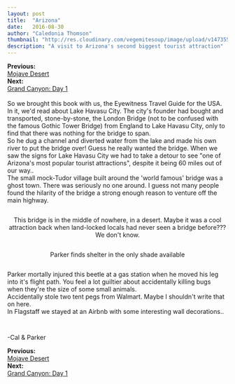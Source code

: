 ```yaml
---
layout: post
title:  "Arizona"
date:   2016-08-30
author: "Caledonia Thomson"
thumbnail: "http://res.cloudinary.com/vegemitesoup/image/upload/v1473558832/havasu_flagstaff/8.jpg"
description: "A visit to Arizona's second biggest tourist attraction"
---
```


<div class="previous-post"><b>Previous: </b><a href= "{{ site.baseurl }}/2016/08/29/mojave.html"><div class="post-chain-link">Mojave Desert</div></a></div>
<div class="next-post"><b>Next: </b><a href="{{ site.baseurl }}/2016/08/31/grand-canyon.html"><div class="post-chain-link">Grand Canyon: Day 1</div></a></div><br>

<div class="row vertical-align">
	<div class="col-sm-6 col-xs-12">
		<a href="http://res.cloudinary.com/vegemitesoup/image/upload/v1473558832/havasu_flagstaff/1.jpg"><img class="lazy" data-original="http://res.cloudinary.com/vegemitesoup/image/upload/v1473558832/havasu_flagstaff/1.jpg" /></a> 
	</div>
	<div class="col-sm-6 col-xs-12">
		So we brought this book with us, the Eyewitness Travel Guide for the USA. In it, we'd read about Lake Havasu City. The city's founder had bought and transported, stone-by-stone, the London Bridge (not to be confused with the famous Gothic Tower Bridge) from England to Lake Havasu City, only to find that there was nothing for the bridge to span.
	</div>
</div>

<!--excerpt-->

<div class="row vertical-align">
	<div class="col-sm-6 col-xs-12">
		 So he dug a channel and diverted water from the lake and made his own river to put the bridge over! Guess he really wanted the bridge. When we saw the signs for Lake Havasu City we had to take a detour to see "one of Arizona's most popular tourist attractions", despite it being 60 miles out of our way..
	</div>
	<div class="col-sm-6 col-xs-12">
		<a href="http://res.cloudinary.com/vegemitesoup/image/upload/v1473558832/havasu_flagstaff/2.jpg"><img class="lazy" data-original="http://res.cloudinary.com/vegemitesoup/image/upload/v1473558832/havasu_flagstaff/2.jpg" /></a>
	</div>
</div>
<!--excerpt-->
<div class="row vertical-align">
	<div class="col-sm-7 col-xs-12">
		<a href="http://res.cloudinary.com/vegemitesoup/image/upload/v1473558832/havasu_flagstaff/3.jpg"><img class="lazy" data-original="http://res.cloudinary.com/vegemitesoup/image/upload/v1473558832/havasu_flagstaff/3.jpg" /></a> 
	</div>
	<div class="col-sm-5 col-xs-12">
		The small mock-Tudor village built around the 'world famous' bridge was a ghost town. There was seriously no one around. I guess not many people found the hilarity of the bridge a strong enough reason to venture off the main highway.
	</div>
</div>

<a href="http://res.cloudinary.com/vegemitesoup/image/upload/v1473558832/havasu_flagstaff/4.jpg"><img class="lazy" data-original="http://res.cloudinary.com/vegemitesoup/image/upload/v1473558832/havasu_flagstaff/4.jpg" /></a> 
<center>This bridge is in the middle of nowhere, in a desert. Maybe it was a cool attraction back when land-locked locals had never seen a bridge before??? We don't know.</center>


<a href="http://res.cloudinary.com/vegemitesoup/image/upload/v1473558832/havasu_flagstaff/6.jpg"><img class="lazy" data-original="http://res.cloudinary.com/vegemitesoup/image/upload/v1473558832/havasu_flagstaff/6.jpg" /></a> 
<center>Parker finds shelter in the only shade available</center>

<a href="http://res.cloudinary.com/vegemitesoup/image/upload/v1473558832/havasu_flagstaff/7.jpg"><img class="lazy" data-original="http://res.cloudinary.com/vegemitesoup/image/upload/v1473558832/havasu_flagstaff/7.jpg" /></a>

<div class="row vertical-align">
	<div class="col-xs-6 col-sm-6">
		<a href="http://res.cloudinary.com/vegemitesoup/image/upload/v1473558832/havasu_flagstaff/8.jpg"><img class="lazy" data-original="http://res.cloudinary.com/vegemitesoup/image/upload/v1473558832/havasu_flagstaff/8.jpg" /></a>
	</div>
	<div class="col-xs-6 col-sm-6">
		Parker mortally injured this beetle at a gas station when he moved his leg into it's flight path. You feel a lot guiltier about accidentally killing bugs when they're the size of some small animals.
	</div>
</div>

<div class="row vertical-align">
	<div class="col-xs-6 col-sm-6">
		Accidentally stole two tent pegs from Walmart. Maybe I shouldn't write that on here.
	</div>
	<div class="col-xs-6 col-sm-6">
		<a href="http://res.cloudinary.com/vegemitesoup/image/upload/v1473558832/havasu_flagstaff/9.jpg"><img class="lazy" data-original="http://res.cloudinary.com/vegemitesoup/image/upload/v1473558832/havasu_flagstaff/9.jpg" /></a> 
	</div>
</div>

<div class="row vertical-align">
	<div class="col-xs-6 col-sm-6">
		<a href="http://res.cloudinary.com/vegemitesoup/image/upload/v1473558832/havasu_flagstaff/13.jpg"><img class="lazy" data-original="http://res.cloudinary.com/vegemitesoup/image/upload/v1473558832/havasu_flagstaff/13.jpg" /></a>
	</div>
	<div class="col-xs-6 col-sm-6">
		In Flagstaff we stayed at an Airbnb with some interesting wall decorations..
	</div>
</div>

<a href="http://res.cloudinary.com/vegemitesoup/image/upload/v1473558832/havasu_flagstaff/10.jpg"><img class="lazy" data-original="http://res.cloudinary.com/vegemitesoup/image/upload/v1473558832/havasu_flagstaff/10.jpg" /></a> 

<div class="row vertical-align">
	<div class="col-xs-6 col-sm-6">
		<a href="http://res.cloudinary.com/vegemitesoup/image/upload/v1473558832/havasu_flagstaff/11.jpg"><img class="lazy" data-original="http://res.cloudinary.com/vegemitesoup/image/upload/v1473558832/havasu_flagstaff/11.jpg" /></a>
	</div>
	<div class="col-xs-6 col-sm-6">
		<a href="http://res.cloudinary.com/vegemitesoup/image/upload/v1473558832/havasu_flagstaff/12.jpg"><img class="lazy" data-original="http://res.cloudinary.com/vegemitesoup/image/upload/v1473558832/havasu_flagstaff/12.jpg" /></a>
	</div>
</div>

-Cal & Parker

<div class="previous-post"><b>Previous: </b><a href= "{{ site.baseurl }}/2016/08/29/mojave.html"><div class="post-chain-link">Mojave Desert</div></a></div>
<div class="next-post"><b>Next: </b><a href="{{ site.baseurl }}/2016/08/31/grand-canyon.html"><div class="post-chain-link">Grand Canyon: Day 1</div></a></div>
<br>
